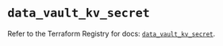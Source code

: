 # `data_vault_kv_secret`

Refer to the Terraform Registry for docs: [`data_vault_kv_secret`](https://registry.terraform.io/providers/hashicorp/vault/3.24.0/docs/data-sources/kv_secret).
